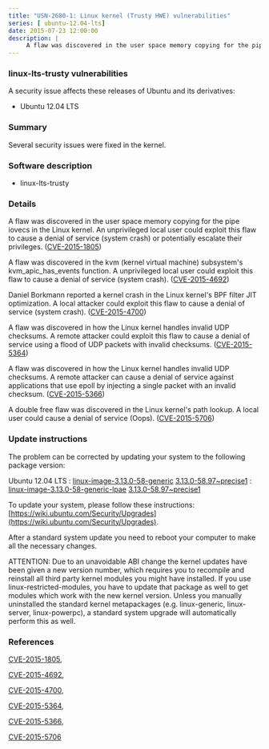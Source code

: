 ```yaml
---
title: "USN-2680-1: Linux kernel (Trusty HWE) vulnerabilities"
series: [ ubuntu-12.04-lts]
date: 2015-07-23 12:00:00
description: |
     A flaw was discovered in the user space memory copying for the pipe iovecs in the Linux kernel. An unprivileged local user could exploit this flaw to cause a denial of service (system crash) or potentially escalate their privileges. ([CVE-2015-1805](http://people.ubuntu.com/~ubuntu-security/cve/CVE-2015-1805))
--- 
```

 
 


### linux-lts-trusty vulnerabilities

A security issue affects these releases of Ubuntu and its derivatives:

* Ubuntu 12.04 LTS

### Summary

Several security issues were fixed in the kernel. 

### Software description

* linux-lts-trusty 

### Details

 A flaw was discovered in the user space memory copying for the pipe iovecs in the Linux kernel. An unprivileged local user could exploit this flaw to cause a denial of service (system crash) or potentially escalate their privileges. ([CVE-2015-1805](http://people.ubuntu.com/~ubuntu-security/cve/CVE-2015-1805))

A flaw was discovered in the kvm (kernel virtual machine) subsystem&#39;s kvm_apic_has_events function. A unprivileged local user could exploit this flaw to cause a denial of service (system crash). ([CVE-2015-4692](http://people.ubuntu.com/~ubuntu-security/cve/CVE-2015-4692))

Daniel Borkmann reported a kernel crash in the Linux kernel&#39;s BPF filter JIT optimization. A local attacker could exploit this flaw to cause a denial of service (system crash). ([CVE-2015-4700](http://people.ubuntu.com/~ubuntu-security/cve/CVE-2015-4700))

A flaw was discovered in how the Linux kernel handles invalid UDP checksums. A remote attacker could exploit this flaw to cause a denial of service using a flood of UDP packets with invalid checksums. ([CVE-2015-5364](http://people.ubuntu.com/~ubuntu-security/cve/CVE-2015-5364))

A flaw was discovered in how the Linux kernel handles invalid UDP checksums. A remote attacker can cause a denial of service against applications that use epoll by injecting a single packet with an invalid checksum. ([CVE-2015-5366](http://people.ubuntu.com/~ubuntu-security/cve/CVE-2015-5366))

A double free flaw was discovered in the Linux kernel&#39;s path lookup. A local user could cause a denial of service (Oops). ([CVE-2015-5706](http://people.ubuntu.com/~ubuntu-security/cve/CVE-2015-5706)) 

### Update instructions

The problem can be corrected by updating your system to the following package version:

Ubuntu 12.04 LTS
 : [linux-image-3.13.0-58-generic](https://launchpad.net/ubuntu/+source/linux-lts-trusty) <span> [3.13.0-58.97~precise1](https://launchpad.net/ubuntu/+source/linux-lts-trusty/3.13.0-58.97~precise1) </span> 
 : [linux-image-3.13.0-58-generic-lpae](https://launchpad.net/ubuntu/+source/linux-lts-trusty) <span> [3.13.0-58.97~precise1](https://launchpad.net/ubuntu/+source/linux-lts-trusty/3.13.0-58.97~precise1) </span> 

To update your system, please follow these instructions: [https://wiki.ubuntu.com/Security/Upgrades](https://wiki.ubuntu.com/Security/Upgrades).

After a standard system update you need to reboot your computer to make all the necessary changes.

ATTENTION: Due to an unavoidable ABI change the kernel updates have been given a new version number, which requires you to recompile and reinstall all third party kernel modules you might have installed. If you use linux-restricted-modules, you have to update that package as well to get modules which work with the new kernel version. Unless you manually uninstalled the standard kernel metapackages (e.g. linux-generic, linux-server, linux-powerpc), a standard system upgrade will automatically perform this as well. 

### References

 
 [CVE-2015-1805](http://people.ubuntu.com/~ubuntu-security/cve/CVE-2015-1805), 

 [CVE-2015-4692](http://people.ubuntu.com/~ubuntu-security/cve/CVE-2015-4692), 

 [CVE-2015-4700](http://people.ubuntu.com/~ubuntu-security/cve/CVE-2015-4700), 

 [CVE-2015-5364](http://people.ubuntu.com/~ubuntu-security/cve/CVE-2015-5364), 

 [CVE-2015-5366](http://people.ubuntu.com/~ubuntu-security/cve/CVE-2015-5366), 

 [CVE-2015-5706](http://people.ubuntu.com/~ubuntu-security/cve/CVE-2015-5706)
 

